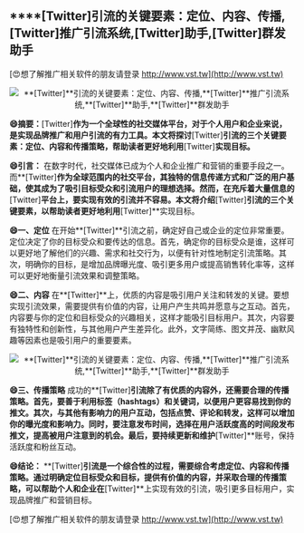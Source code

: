 ## ****[Twitter]**引流的关键要素：定位、内容、传播,**[Twitter]**推广引流系统,**[Twitter]**助手,**[Twitter]**群发助手**

[😍想了解推广相关软件的朋友请登录 http://www.vst.tw](http://www.vst.tw)

 <center><img src="https://vst.tw/MP4/tuiguang/png/8.png" alt="**[Twitter]**引流的关键要素：定位、内容、传播,**[Twitter]**推广引流系统,**[Twitter]**助手,**[Twitter]**群发助手"></center>

**😄摘要：**[Twitter]**作为一个全球性的社交媒体平台，对于个人用户和企业来说，是实现品牌推广和用户引流的有力工具。本文将探讨**[Twitter]**引流的三个关键要素：定位、内容和传播策略，帮助读者更好地利用**[Twitter]**实现目标。**

**😄引言：**
在数字时代，社交媒体已成为个人和企业推广和营销的重要手段之一。而**[Twitter]**作为全球范围内的社交平台，其独特的信息传递方式和广泛的用户基础，使其成为了吸引目标受众和引流用户的理想选择。然而，在充斥着大量信息的**[Twitter]**平台上，要实现有效的引流并不容易。本文将介绍**[Twitter]**引流的三个关键要素，以帮助读者更好地利用**[Twitter]**实现目标。

**😄一、定位**
在开始**[Twitter]**引流之前，确定好自己或企业的定位非常重要。定位决定了你的目标受众和要传达的信息。首先，确定你的目标受众是谁，这样可以更好地了解他们的兴趣、需求和社交行为，以便有针对性地制定引流策略。其次，明确你的目标，是增加品牌曝光度、吸引更多用户或提高销售转化率等，这样可以更好地衡量引流效果和调整策略。

**😄二、内容**
在**[Twitter]**上，优质的内容是吸引用户关注和转发的关键。要想实现引流效果，需要提供有价值的内容，让用户产生共鸣并愿意与之互动。首先，内容要与你的定位和目标受众的兴趣相关，这样才能吸引目标用户。其次，内容要有独特性和创新性，与其他用户产生差异化。此外，文字简练、图文并茂、幽默风趣等因素也是吸引用户的重要要素。

 <center><img src="https://vst.tw/MP4/tuiguang/png/5.png" alt="**[Twitter]**引流的关键要素：定位、内容、传播,**[Twitter]**推广引流系统,**[Twitter]**助手,**[Twitter]**群发助手"></center>

**😄三、传播策略**
成功的**[Twitter]**引流除了有优质的内容外，还需要合理的传播策略。首先，要善于利用标签（hashtags）和关键词，以便用户更容易找到你的推文。其次，与其他有影响力的用户互动，包括点赞、评论和转发，这样可以增加你的曝光度和影响力。同时，要注意发布时间，选择在用户活跃度高的时间段发布推文，提高被用户注意到的机会。最后，要持续更新和维护**[Twitter]**账号，保持活跃度和粉丝互动。

**😄结论：**
**[Twitter]**引流是一个综合性的过程，需要综合考虑定位、内容和传播策略。通过明确定位目标受众和目标，提供有价值的内容，并采取合理的传播策略，可以帮助个人和企业在**[Twitter]**上实现有效的引流，吸引更多目标用户，实现品牌推广和营销目标。

[😍想了解推广相关软件的朋友请登录 http://www.vst.tw](http://www.vst.tw)



